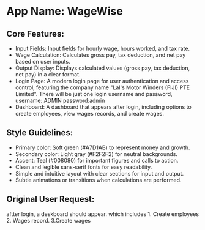 # **App Name**: WageWise

## Core Features:

- Input Fields: Input fields for hourly wage, hours worked, and tax rate.
- Wage Calculation: Calculates gross pay, tax deduction, and net pay based on user inputs.
- Output Display: Displays calculated values (gross pay, tax deduction, net pay) in a clear format.
- Login Page: A modern login page for user authentication and access control, featuring the company name "Lal's Motor Winders (FIJI) PTE Limited". There will be just one login username and password, username: ADMIN password:admin
- Dashboard: A dashboard that appears after login, including options to create employees, view wages records, and create wages.

## Style Guidelines:

- Primary color: Soft green (#A7D1AB) to represent money and growth.
- Secondary color: Light gray (#F2F2F2) for neutral backgrounds.
- Accent: Teal (#008080) for important figures and calls to action.
- Clean and legible sans-serif fonts for easy readability.
- Simple and intuitive layout with clear sections for input and output.
- Subtle animations or transitions when calculations are performed.

## Original User Request:
aftter login, a deskboard should appear. which includes 1. Create employees 2. Wages record. 3.Create wages
  